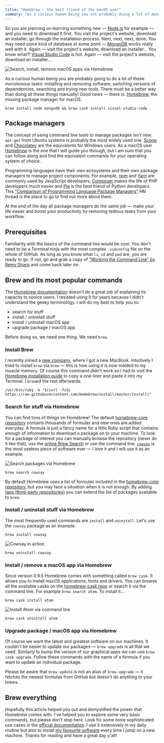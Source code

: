 ```yaml
---
title: "Homebrew — the best friend of the macOS user"
summary: "As a curious human being you are probably doing a lot of monotonous tasks: installing and removing software, switching versions of dependencies and searching for new tools. Make your life easier with Homebrew."
---
```


So you are planning on learning something new — [Node.js](https://nodejs.org/en/) for example — and you need to download it first. You visit the project's website, download an installer, go through the installation process. Next, next, next, done. You may need some kind of database at some point — [MongoDB](https://www.mongodb.com/) works really well with it. Again — visit the project's website, download an installer… You know what?! [Visual Studio Code](https://code.visualstudio.com/) is hot. Again — visit the project's website, download an installer…

![Search, install, remove macOS apps via Homebrew](2018-07-05-1.jpg)

As a curious human being you are probably going to do a lot of these monotonous tasks: installing and removing software, switching versions of dependencies, searching and trying new tools. There must be a better way than doing all these things manually! Good news — there is. [Homebrew](https://brew.sh/), the missing package manager for macOS.

```
brew install node mongodb && brew cask install visual-studio-code
```

## Package managers

The concept of using command line tools to manage packages isn't new. `apt-get` from Ubuntu systems is probably the most widely used one. [Scoop](https://scoop.sh/) and [Chocolatey](https://chocolatey.org/) are the equivalents for Windows users. As a macOS user [Homebrew](https://brew.sh/) is the one that I will guide you through, but I am sure that you can follow along and find the equivalent commands for your operating system of choice.

Programming languages have their own ecosystems and their own package managers to manage project components. For example, [npm](https://www.npmjs.com/) and [Yarn](https://yarnpkg.com/) are commonly used by JavaScript developers, [Composer](https://getcomposer.org/) makes the life of PHP developers much easier and [Pip](https://pypi.org/project/pip/) is the best friend of Python developers. This ["Comparison of Programming Language Package Managers"](https://news.ycombinator.com/item?id=12187888) HN thread is the place to go to find out more about them.

At the end of the day all package managers do the same job — make your life easier and boost your productivity by removing tedious tasks from your workflow.

## Prerequisites

Familiarity with the basics of the command line would be cool. You don't need to be a Terminal ninja with the most complex `.vimconfig` file on the whole of GitHub. As long as you know what `ls`, `cd` and `pwd` are, you are ready to go. If not, go and grab a copy of ["Working the Command Line" by Remy Sharp](https://remysharp.com/2016/12/09/working-the-command-line) and come back later on.

## Brew and its most popular commands

The [Homebrew documentation](https://brew.sh/) doesn't do a great job of explaining its capacity to novice users. I resisted using it for years because I didn't understand the geeky terminology. I will do my best to help you to:

- search for stuff
- install / uninstall stuff
- install / uninstall macOS app
- upgrade package / macOS app

Before doing so, we need one thing. We need `brew`.

### Install Brew

I recently joined a [new company](https://mindera.com/), where I got a new MacBook. Intuitively I tried to install `brew` via `brew` — this is how using it is now melded to my muscle memory. Of course this command didn't work so I had to visit the [Homebrew installation guide](https://brew.sh/#install) to copy a one-liner and paste it into my Terminal. I `brew`ed the rest afterwards.

```
/usr/bin/ruby -e "$(curl -fsSL https://raw.githubusercontent.com/Homebrew/install/master/install)"
```

### Search for stuff via Homebrew

You can find tons of things on Homebrew! The default [homebrew-core repository](https://github.com/Homebrew/homebrew-core/tree/master/Formula) contains thousands of formulas and new ones are added everyday. A formula is just a fancy name for a little Ruby script that contains enough of information to download a package on to your machine. To look for a package of interest you can manually browse the repository (never do it like that), use the [online Brew Search](http://searchbrew.com/) or use the command line. [`cowsay`](https://en.wikipedia.org/wiki/Cowsay) is the most useless piece of software ever — I love it and I will use it as an example.

![Search packages via Homebrew](2018-07-05-2.jpg)

```
brew search cowsay
```

By default Homebrew uses a list of formulas included in the [homebrew-core repository](https://github.com/Homebrew/homebrew-core/tree/master/Formula), but you may face a situation when it is not enough. By adding [taps (third-party repositories)](https://docs.brew.sh/Taps) you can extend the list of packages available to `brew`.

### Install / uninstall stuff via Homebrew

The most frequently used commands are `install` and `uninstall`. Let's use the `cowsay` package as an example.

```
brew install cowsay
```

![Cowsay in action](2018-07-05-3.jpg)

```
brew uninstall cowsay
```

### Install / remove a macOS app via Homebrew

Since version 0.9.5 Homebrew comes with something called `brew cask`. It allows you to install macOS applications, fonts and drivers. You can browse all the available casks on the [homebrew-cask repo](https://github.com/Homebrew/homebrew-cask/tree/master/Casks) or search it via the command line. For example `brew search atom`. To install it…

```
brew cask install atom
```

![Install Atom via command line](2018-07-05-4.gif)

```
brew cask uninstall atom
```

### Upgrade package / macOS app via Homebrew

Of course we want the latest and greatest software on our machines. It couldn't be easier to update our packages — `brew upgrade` is all that we need. Similarly to bump the version of our graphical apps we can use `brew cask upgrade`. Follow these commands with the name of a formula if you want to update an individual package.

Please be aware that `brew update` is not an alias of `brew upgrade` — it fetches the newest formulas from GitHub but doesn't do anything to your brews.

## Brew everything

Hopefully this article helped you out and demystified the power that Homebrew comes with. I've helped you to explore some very basic commands, but please don't stop here. Look for some more sophisticated use cases in the [official documentation](https://docs.brew.sh/). I use it extensively in my daily routine but also to install [my favourite software](https://github.com/pawelgrzybek/dotfiles/blob/master/setup-brew.sh) every time I jump on a new machine. Thanks for reading and have a great day y'all!
